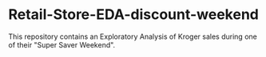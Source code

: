 # Retail-Store-EDA-discount-weekend
This repository contains an Exploratory Analysis of Kroger sales during one of their "Super Saver Weekend".
